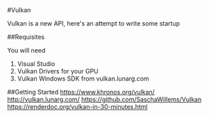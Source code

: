 #Vulkan

Vulkan is a new API, here's an attempt to write some startup

##Requisites

You will need
1. Visual Studio
2. Vulkan Drivers for your GPU
3. Vulkan Windows SDK from vulkan.lunarg.com

##Getting Started
https://www.khronos.org/vulkan/
http://vulkan.lunarg.com/
https://github.com/SaschaWillems/Vulkan
https://renderdoc.org/vulkan-in-30-minutes.html

